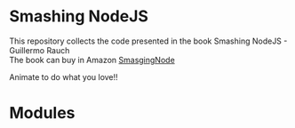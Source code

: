# Smashing NodeJS

This repository collects the code presented in the book Smashing NodeJS - Guillermo Rauch                                                                                      
The book can buy in Amazon [SmasgingNode](http://www.amazon.com/Smashing-Node-js-JavaScript-Guillermo-Rauch/dp/1119962595)

Animate to do what you love!!

# Modules
  